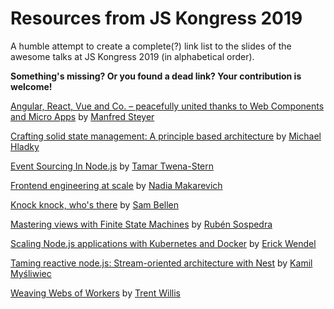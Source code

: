 # Resources from JS Kongress 2019
A humble attempt to create a complete(?) link list to the slides of the awesome talks at JS Kongress 2019 (in alphabetical order).

**Something's missing? Or you found a dead link? Your contribution is welcome!**

[Angular, React, Vue and Co. – peacefully united thanks to Web Components and Micro Apps](https://www.softwarearchitekt.at/talk/jsKongress-munchen/micro-apps-angular) by [Manfred Steyer](https://twitter.com/ManfredSteyer)

[Crafting solid state management: A principle based architecture](https://docs.google.com/presentation/d/1MzpYoK83gj3sVqhsH0LsEC1ADE8_D2fEk7GT78gqTTM/edit#slide=id.p) by [Michael Hladky](https://twitter.com/Michael_Hladky)

[Event Sourcing In Node.js](https://speakerdeck.com/tamartwena/event-sourcing-in-node-dot-js) by [Tamar Twena-Stern](https://twitter.com/SternTwena)

[Frontend engineering at scale](https://drive.google.com/file/d/1N9XdUqCMa6fZ0j0G4yvEs9I4MJJivIBZ/view) by [Nadia Makarevich](https://twitter.com/nadia_jsdev)

[Knock knock, who's there](https://jwt.sambego.tech/) by [Sam Bellen](https://github.com/sambego)

[Mastering views with Finite State Machines](https://github.com/sospedra/talks/blob/master/finite-state-machines/slides.pdf) by [Rubén Sospedra](https://twitter.com/sospedra_r)

[Scaling Node.js applications with Kubernetes and Docker](https://www.icloud.com/keynote/04VR3IquunOYEv3G83OTTYn8w#_Scaling_Node.js_applications_with_Kubernetes_and_Docker_-_JSKongress_-_12032019) by [Erick Wendel](https://twitter.com/erickwendel_)

[Taming reactive node.js: Stream-oriented architecture with Nest](https://speakerdeck.com/kamilmysliwiec/taming-reactive-node-dot-js-stream-oriented-architecture-with-nest) by [Kamil Myśliwiec](https://twitter.com/kammysliwiec)

[Weaving Webs of Workers](https://noti.st/trentmwillis/RxTcdy/weaving-webs-of-workers) by [Trent Willis](https://twitter.com/trentmwillis)

